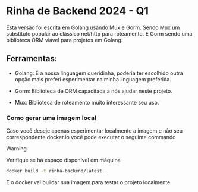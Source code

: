# Rinha de Backend 2024 - Q1

Esta versão foi escrita em Golang usando Mux e Gorm. Sendo Mux um substituto popular ao clássico net/http para roteamento. E Gorm sendo uma biblioteca ORM viável para projetos em Golang. 

## Ferramentas:

- Golang: É a nossa linguagem queridinha, poderia ter escolhido outra opção mais preferi esperimentar na minha linguagem preferida.

- Gorm: Biblioteca de ORM capacitada a nós ajudar neste projeto.

- Mux: Biblioteca de roteamento  muito interessante seu uso. 

### Como gerar uma imagem local

Caso você deseje apenas esperimentar localmente a imagem e não seu correspondente docker.io você pode executar o seguinte commando 

>[!WARNING]
> Verifique se há espaço disponível em máquina


```bash
docker build -t rinha-backend/latest .
```

E o docker vai buildar sua imagem para testar o projeto localmente